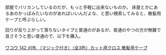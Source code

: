部屋でバリカンしているのだが、もっと手軽に出来ないものか。
床屋とかにあるあのかっぱみたいなのがあればいいんだよな、と思い検索してみると、散髪用ケープと呼ぶらしい。

回りが反り上がって落ちないタイプと普通のがあるが、普通のやつの方が無難で良さそうと思い普通ので、以下を購入。

<a href="https://hb.afl.rakuten.co.jp/ichiba/2b6bf4f5.63570c6e.2b6bf4f6.16e5958d/?pc=https%3A%2F%2Fitem.rakuten.co.jp%2Fbinar%2F10000126%2F&link_type=pict&ut=eyJwYWdlIjoiaXRlbSIsInR5cGUiOiJwaWN0Iiwic2l6ZSI6IjI0MHgyNDAiLCJuYW0iOjEsIm5hbXAiOiJyaWdodCIsImNvbSI6MSwiY29tcCI6ImRvd24iLCJwcmljZSI6MCwiYm9yIjoxLCJjb2wiOjEsImJidG4iOjEsInByb2QiOjAsImFtcCI6ZmFsc2V9" target="_blank" rel="nofollow sponsored noopener" style="word-wrap:break-word;"  ><img src="https://hbb.afl.rakuten.co.jp/hgb/2b6bf4f5.63570c6e.2b6bf4f6.16e5958d/?me_id=1210897&item_id=10000126&pc=https%3A%2F%2Fthumbnail.image.rakuten.co.jp%2F%400_mall%2Fbinar%2Fcabinet%2F00466395%2F74470001-n1.jpg%3F_ex%3D240x240&s=240x240&t=pict" border="0" style="margin:2px" alt="" title=""><br>
ワコウ 142 刈布 （マジック付き）（全3色）カット用クロス 散髪用ケープ</a>